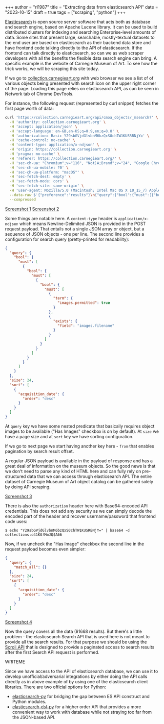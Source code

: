 +++
author = "rl1987"
title = "Extracting data from elasticsearch API"
date = "2023-10-15"
draft = true
tags = ["scraping", "python"]
+++

[Elasticsearch](https://github.com/elastic/elasticsearch) is open 
source server software that acts both as database and search engine, based on 
Apache Lucene library. It can be used to build distributed clusters for 
indexing and searching Enterprise-level amounts of data. 
Some sites that present large, searchable, mostly-textual datasets to
the end user are based on elasticsearch as their backend data store and have
frontend code talking directly to the API of elasticsearch. If the frontend
can talk directly to elasticsearch, so can we as web scraper developers with all
the benefits the flexible data search engine can bring. A specific example is 
the website of Carnegie Museum of Art. To see how the trick works, we will be 
scraping this site today.

If we go to [collection.carnegieart.org](https://collection.carnegieart.org/) 
with web browser we see a list of of various objects being presented with search
icon on the upper right corner of the page. Loading this page relies on 
elasticsearch API, as can be seen in Network tab of Chrome DevTools.

For instance, the following request (represented by curl snippet) fetches
the first page worth of data:

```bash
curl 'https://collection.carnegieart.org/api/cmoa_objects/_msearch?' \
  -H 'authority: collection.carnegieart.org' \
  -H 'accept: application/json' \
  -H 'accept-language: en-GB,en-US;q=0.9,en;q=0.8' \
  -H 'authorization: Basic Y29sbGVjdGlvbnM6bzQxS0chTW1KUSRBNjY=' \
  -H 'cache-control: no-cache' \
  -H 'content-type: application/x-ndjson' \
  -H 'origin: https://collection.carnegieart.org' \
  -H 'pragma: no-cache' \
  -H 'referer: https://collection.carnegieart.org/' \
  -H 'sec-ch-ua: "Chromium";v="116", "Not)A;Brand";v="24", "Google Chrome";v="116"' \
  -H 'sec-ch-ua-mobile: ?0' \
  -H 'sec-ch-ua-platform: "macOS"' \
  -H 'sec-fetch-dest: empty' \
  -H 'sec-fetch-mode: cors' \
  -H 'sec-fetch-site: same-origin' \
  -H 'user-agent: Mozilla/5.0 (Macintosh; Intel Mac OS X 10_15_7) AppleWebKit/537.36 (KHTML, like Gecko) Chrome/116.0.0.0 Safari/537.36' \
  --data-raw $'{"preference":"results"}\n{"query":{"bool":{"must":[{"bool":{"must":[{"bool":{"must":[{"term":{"images.permitted":true}},{"exists":{"field":"images.filename"}}]}}]}}]}},"size":24,"sort":[{"acquisition_date":{"order":"desc"}}]}\n' \
  --compressed
```

[Screenshot 1](/2023-10-04_18.16.04.png)
[Screenshot 2](/2023-10-04_18.16.15.png)

Some things are notable here. A `content-type` header is `application/x-ndjson` 
which means Newline-Delimited JSON is provided in the POST request payload. 
That entails not a single JSON array or object, but a sequence of JSON objects -
one per line. The second line provides a configuration for search query 
(pretty-printed for readability):

```json
{
  "query": {
    "bool": {
      "must": [
        {
          "bool": {
            "must": [
              {
                "bool": {
                  "must": [
                    {
                      "term": {
                        "images.permitted": true
                      }
                    },
                    {
                      "exists": {
                        "field": "images.filename"
                      }
                    }
                  ]
                }
              }
            ]
          }
        }
      ]
    }
  },
  "size": 24,
  "sort": [
    {
      "acquisition_date": {
        "order": "desc"
      }
    }
  ]
}
```

At `query` key we have some nested predicate that basically requires object 
images to be available ("Has Images" checkbox is on by default). At `size`
we have a page size and at `sort` key we have sorting configuration.

If we go to next page we start having another key here - `from` that enables
pagination by search result offset.

A regular JSON payload is available in the payload of response and has a great
deal of information on the museum objects. So the good news is that we don't
need to parse any kind of HTML here and can fully rely on pre-structured
data that we can access through elasticsearch API. The entire dataset of
Carnegie Museum of Art object catalog can be gathered solely by doing API 
scraping.

[Screenshot 3](/2023-10-04_18.16.34.png)

There is also the `authorization` header here with Base64-encoded API 
credentials. This does not add any security as we can simply decode the 
encoded part of the header and recover username/password that frontend code uses:

```
$ echo "Y29sbGVjdGlvbnM6bzQxS0chTW1KUSRBNjY=" | base64 -d
collections:o41KG!MmJQ$A66
```

Now, if we uncheck the "Has Image" checkbox the second line in the request
payload becomes even simpler:

```json
{
  "query": {
    "match_all": {}
  },
  "size": 24,
  "sort": [
    {
      "acquisition_date": {
        "order": "desc"
      }
    }
  ]
}
```

[Screenshot 4](/2023-10-04_18.47.47.png)

Now the query covers all the data (91668 results). But there's a little problem -
the elasticsearch Search API that is used here is not meant to provide all the
search results. For that purpose we should be using the 
[Scroll API](https://www.elastic.co/guide/en/elasticsearch/reference/current/scroll-api.html)
that is designed to provide a paginated access to search results after the 
first Search API request is performed.

WRITEME

Since we have access to the API of elasticsearch database, we can use it to 
develop unofficial/adversarial integrations by either doing the API calls
directly as in above example of by using one of the elasticsearch client 
libraries. There are two official options for Python:

* [elasticsearch-py](https://github.com/elastic/elasticsearch-py) for bridging
the gap between ES API construct and Python modules.
* [elasticsearch-dsl-py](https://github.com/elastic/elasticsearch-dsl-py) for a
higher order API that provides a more convenient way to work with database while
not straying too far from the JSON-based API.

